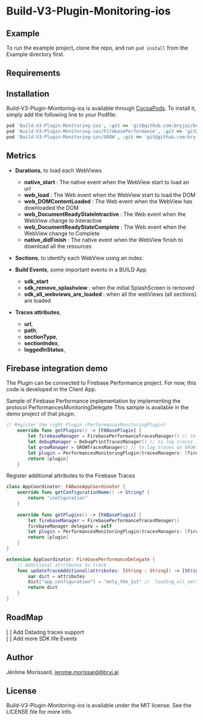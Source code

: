 # Build-V3-Plugin-Monitoring-ios

## Example

To run the example project, clone the repo, and run `pod install` from the Example directory first.

## Requirements

## Installation

Build-V3-Plugin-Monitoring-ios is available through [CocoaPods](https://cocoapods.org). To install
it, simply add the following line to your Podfile:

```ruby
pod 'Build-V3-Plugin-Monitoring-ios', :git => 'git@github.com:bryjai/build-v3-sdk-plugin-monitoring-ios.git'
pod 'Build-V3-Plugin-Monitoring-ios/FirebasePerformance', :git => 'git@github.com:bryjai/build-v3-sdk-plugin-monitoring-ios.git'
pod 'Build-V3-Plugin-Monitoring-ios/GROW', :git => 'git@github.com:bryjai/build-v3-sdk-plugin-monitoring-ios.git'

```

## Metrics 

- **Durations**, to load each WebViews 
    - **native_start** : The native event when the WebView start to load an url
    - **web_load** : The Web event when the WebView start to load the DOM
    - **web_DOMContentLoaded** : The Web event when the WebView has downloaded the DOM
    - **web_DocumentReadyStateIntractive** : The Web event when the WebView change to Interactive 
    - **web_DocumentReadyStateComplete** : The Web event when the WebView change to Complete 
    - **native_didFinish** : The native event when the WebView finish to download all the resources

- **Sections**, to identify each WebView using an index.

- **Build Events**, some important events in a BUILD App 
    - **sdk_start**
    - **sdk_remove_splashview** : when the initial SplashScreen is removed 
    - **sdk_all_webviews_are_loaded** : when all the webViews (all sections) are loaded

- **Traces attributes**,
    - **url**,
    - **path**,
    - **sectionType**,
    - **sectionIndex**,
    - **loggedInStatus**,

## Firebase integration demo 

The Plugin can be connected to Firebase Performance project.
For now, this code is developed in the Client App.

Sample of Firebase Performance implementation by implementing the protocol PerformancesMonitoringDelegate
This sample is available in the demo project of that plugin. 

```Swift
// Register the right Plugin (PerformancesMonitoringPlugin)
    override func getPlugins() -> [FABasePlugin] {
        let firebaseManager = FirebasePerformanceTracesManager() // to log traces on Firebase Performances
        let debugManager = DebugPrintTracesManager() // to log traces in the console
        let growManager = GROWTracesManager() // to log traces on GROW events
        let plugin = PerformancesMonitoringPlugin(tracesManagers: [firebaseManager, debugManager, growManager])
        return [plugin]
    }
```

Register additional attributes to the Firebase Traces
```Swift
class AppCoordinator: FABaseAppCoordinator {    
    override func getConfigurationName() -> String? {
        return "configuration"
    }
    
    override func getPlugins() -> [FABasePlugin] {
        let firebaseManager = FirebasePerformanceTracesManager()
        firebaseManager.delegate = self
        let plugin = PerformancesMonitoringPlugin(tracesManagers: [firebaseManager])
        return [plugin]
    }
}

extension AppCoordinator: FirebasePerformanceDelegate {
    // Additional attributes to track
    func updateTraceAdditional(attributes: [String : String]) -> [String : String] {
        var dict = attributes
        dict["app_configuration"] = "only_the_1st" //  loading_all_serialized // only_the_1st
        return dict
    }
}

```

## RoadMap

[ ] Add Datadog traces support  
[ ] Add more SDK life Events  

## Author

Jérôme Morissard, jerome.morissard@bryj.ai

## License

Build-V3-Plugin-Monitoring-ios is available under the MIT license. See the LICENSE file for more info.

